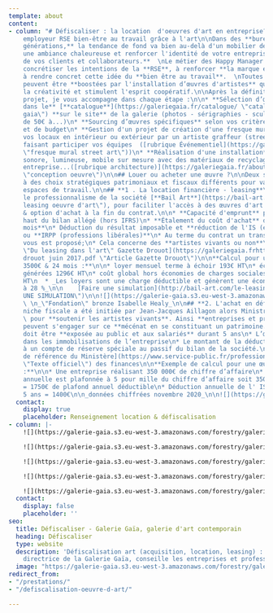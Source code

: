 ```yaml
---
template: about
content:
- column: "# Défiscaliser : la location  d'oeuvres d'art en entreprise?\n\n## Marque
    employeur RSE bien-être au travail grâce à l'art\n\nDans des **bureaux nouvelles
    générations,** la tendance de fond va bien au-delà d'un mobilier design pour donner
    une ambiance chaleureuse et renforcer l'identité de votre entreprise **auprès
    de vos clients et collaborateurs.**  \nLe métier des Happy Manager consiste à
    concrétiser les intentions de la **RSE**, à renforcer **la marque employeur**,
    à rendre concret cette idée du **bien être au travail**.  \nToutes ces intentions
    peuvent être **boostées par l'installation d’œuvres d'artistes** qui améliorent
    la créativité et stimulent l'esprit coopératif.\n\nAprès la définition de votre
    projet, je vous accompagne dans chaque étape :\n\n* **Sélection d’œuvres disponibles
    dans le** [**catalogue**](https://galeriegaia.fr/catalogue/ \"catalogue galerie
    gaia\") **sur le site** de la galerie (photos - sérigraphies - sculptures- peintures
    de 50€ à...)\n* **Sourcing d’œuvres spécifiques** selon vos critères de style
    et de budget\n* **Gestion d'un projet de création d'une fresque murale** pour
    vos locaux en intérieur ou extérieur par un artiste graffeur (street-art), en
    faisant participer vos équipes  ([rubrique Événementiel](https://galeriegaia.fr/about/evenementiel/
    \"fresque mural street art\"))\n* **Réalisation d'une installation** visuelle,
    sonore, lumineuse, mobile sur mesure avec des matériaux de recyclage de votre
    entreprise...([rubrique architecture)](https://galeriegaia.fr/about/immobilier-architecture/
    \"conception oeuvre\")\n\n## Louer ou acheter une œuvre ?\n\nDeux solutions adaptées
    à des choix stratégiques patrimoniaux et fiscaux différents pour valoriser vos
    espaces de travail.\n\n## **1 . La location financière - leasing**\n\nJ'ai retenu
    le professionnalisme de la société [**Bail Art**](https://bail-art.com/ \"location
    leasing oeuvre d'art\"), pour faciliter l'accès à des œuvres d'art avec la location
    & option d'achat à la fin du contrat.\n\n* **Capacité d'emprunt** préservée et
    haut du bilan allégé (hors IFRS)\n* **Étalement du coût d'achat** de **13 à 60
    mois**\n* Déduction du résultat imposable et **réduction de l'IS (entreprises)**
    ou **IRPP (professions libérales)**\n* Au terme du contrat un transfert de propriété
    vous est proposé;\n* Cela concerne des **artistes vivants ou non**\n\n  [Article
    \"Du leasing dans l'art\" Gazette Drouot](https://galeriegaia.frhttps://galerie-gaia.s3.eu-west-3.amazonaws.com/forestry/Gazette
    drouot juin 2017.pdf \"Article Gazette Drouot\")\n\n**Calcul pour une œuvre de
    3500€ & 24 mois :**\n\n* loyer mensuel terme à échoir 193€ HT\n* économies d'impôts
    générées 1296€ HT\n* coût global hors économies de charges sociales, IR = 3332€
    HT\n  * _Les loyers sont une charge déductible et génèrent une économie d'IS estimée
    à 28 %_\n\n    [Faire une simulation](http://bail-art.com/le-leasing/ \"FAIRE
    UNE SIMULATION\")\n\n![](https://galerie-gaia.s3.eu-west-3.amazonaws.com/forestry/galeriegaia_Healy_Fondation_28x37 cadré.jpg)
    \ \n_\"Fondation\" bronze Isabelle Healy_\n\n## **2. L'achat en défiscalisation**\n\nCette
    niche fiscale a été initiée par Jean-Jacques Aillagon alors Ministre de la Culture
    \ pour **soutenir les artistes vivants**. Ainsi **entreprises et professions libérales**
    peuvent s'engager sur ce **mécénat en se constituant un patrimoine.**\n\n* L’œuvre
    doit être **exposée au public et aux salariés** durant 5 ans\n* L’œuvre figure
    dans les immobilisations de l’entreprise\n* Le montant de la déduction est inscrit
    à un compte de réserve spéciale au passif du bilan de la société.\n\n  [Texte
    de référence du Ministère](https://www.service-public.fr/professionnels-entreprises/vosdroits/F32914
    \"Texte officiel\") des finances\n\n**Exemple de calcul pour une œuvre de 7000€
    :**\n\n* Une entreprise réalisant 350 000€ de chiffre d’affaire\n* La déduction
    annuelle est plafonnée à 5 pour mille du chiffre d’affaire soit 350 000 x 0,005
    = 1750€ de plafond annuel déductible\n* Déduction annuelle de l' IS   7000€ /
    5 ans = 1400€\n\n_données chiffrées novembre 2020_\n\n![](https://galerie-gaia.s3.eu-west-3.amazonaws.com/forestry/galeriegaia@boisrond-omr.jpg)"
  contact:
    display: true
    placeholder: Renseignement location & défiscalisation
- column: |-
    ![](https://galerie-gaia.s3.eu-west-3.amazonaws.com/forestry/galeriegaia@edwinwide-omr.jpg)

    ![](https://galerie-gaia.s3.eu-west-3.amazonaws.com/forestry/galeriegaia-toma L.png)

    ![](https://galerie-gaia.s3.eu-west-3.amazonaws.com/forestry/galerie-gaia-nantes-amenagement-bureau.jpg)

    ![](https://galerie-gaia.s3.eu-west-3.amazonaws.com/forestry/galeriegaia@boisrond-omr.jpg)

    ![](https://galerie-gaia.s3.eu-west-3.amazonaws.com/forestry/galerie-gaia-defiscalisation-art-2.jpg)![](https://galerie-gaia.s3.eu-west-3.amazonaws.com/forestry/galerie-gaia-defiscalisation-art-omr1.jpg)
  contact:
    display: false
    placeholder: ''
seo:
  title: Défiscaliser - Galerie Gaïa, galerie d'art contemporain
  heading: Défiscaliser
  type: website
  description: 'Défiscalisation art (acquisition, location, leasing) : Elisabeth Givre,
    directrice de la Galerie Gaïa, conseille les entreprises et professions libérales.'
  image: "https://galerie-gaia.s3.eu-west-3.amazonaws.com/forestry/galeriegaia-defiscalisation-location-leasing art.jpg"
redirect_from:
- "/prestations/"
- "/defiscalisation-oeuvre-d-art/"

---
```

